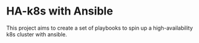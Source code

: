 # HA-k8s with Ansible 

This project aims to create a set of playbooks to spin up a high-availability k8s cluster with ansible.